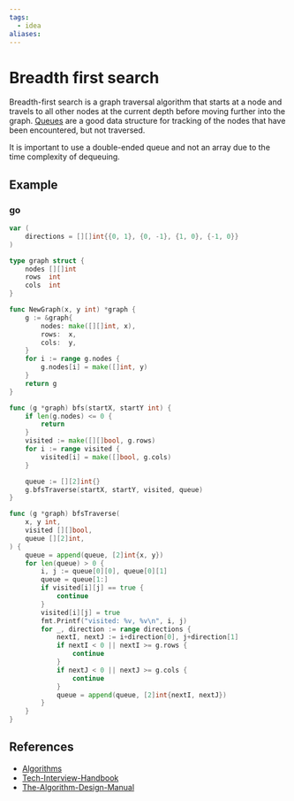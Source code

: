 ```yaml
---
tags:
  - idea
aliases:
---
```


# Breadth first search

Breadth-first search is a graph traversal algorithm that starts at a node and travels to all other nodes at the current depth before moving further into the graph. [Queues](Queue.md) are a good data structure for tracking of the nodes that have been encountered, but not traversed.

It is important to use a double-ended queue and not an array due to the time complexity of dequeuing.

## Example

### go

```go
var (
	directions = [][]int{{0, 1}, {0, -1}, {1, 0}, {-1, 0}}
)

type graph struct {
	nodes [][]int
	rows  int
	cols  int
}

func NewGraph(x, y int) *graph {
	g := &graph{
		nodes: make([][]int, x),
		rows:  x,
		cols:  y,
	}
	for i := range g.nodes {
		g.nodes[i] = make([]int, y)
	}
	return g
}

func (g *graph) bfs(startX, startY int) {
	if len(g.nodes) <= 0 {
		return
	}
	visited := make([][]bool, g.rows)
	for i := range visited {
		visited[i] = make([]bool, g.cols)
	}

	queue := [][2]int{}
	g.bfsTraverse(startX, startY, visited, queue)
}

func (g *graph) bfsTraverse(
	x, y int,
	visited [][]bool,
	queue [][2]int,
) {
	queue = append(queue, [2]int{x, y})
	for len(queue) > 0 {
		i, j := queue[0][0], queue[0][1]
		queue = queue[1:]
		if visited[i][j] == true {
			continue
		}
		visited[i][j] = true
		fmt.Printf("visited: %v, %v\n", i, j)
		for _, direction := range directions {
			nextI, nextJ := i+direction[0], j+direction[1]
			if nextI < 0 || nextI >= g.rows {
				continue
			}
			if nextJ < 0 || nextJ >= g.cols {
				continue
			}
			queue = append(queue, [2]int{nextI, nextJ})
		}
	}
}
```

## References

- [Algorithms](Algorithms.md)
- [Tech-Interview-Handbook](Tech-Interview-Handbook.md)
- [The-Algorithm-Design-Manual](The-Algorithm-Design-Manual.md)
